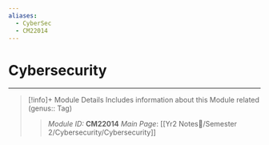 ```yaml
---
aliases:
  - CyberSec
  - CM22014
---
```

# Cybersecurity
---
> [!info]+ Module Details
> Includes information about this Module related (genus:: Tag)
> > *Module ID:* **CM22014**
> > *Main Page*: [[Yr2 Notes📘/Semester 2/Cybersecurity/Cybersecurity]]
